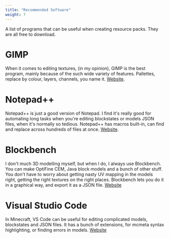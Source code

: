 ```yaml
---
title: "Recommended Software"
weight: 7
---
```


A list of programs that can be useful when creating resource packs. They are all free to download.

# GIMP
When it comes to editing textures, (in my opinion), GIMP is the best program, mainly because of the such wide variety of features. Pallettes, replace by colour, layers, channels, you name it. [Website](https://www.gimp.org/).

# Notepad++
Notepad++ is just a good version of Notepad. I find it's really good for automating long tasks when you're editing blockstates or models JSON files, when it's normally so tedious. Notepad++ has macros built-in, can find and replace across hundreds of files at once. [Website](https://notepad-plus-plus.org/).

# Blockbench
I don't much 3D modelling myself, but when I do, I always use Blockbench. You can make OptiFine CEM, Java block models and a bunch of other stuff. You don't have to worry about getting nasty UV mapping in the models right, getting the right textures on the right places. Blockbench lets you do it in a graphical way, and export it as a JSON file. [Website](https://blockbench.net/)

# Visual Studio Code
In Minecraft, VS Code can be useful for editing complicated models, blockstates and JSON files. It has a bunch of extensions, for mcmeta syntax highlighting, or finding errors in models. [Website](https://code.visualstudio.com/)
